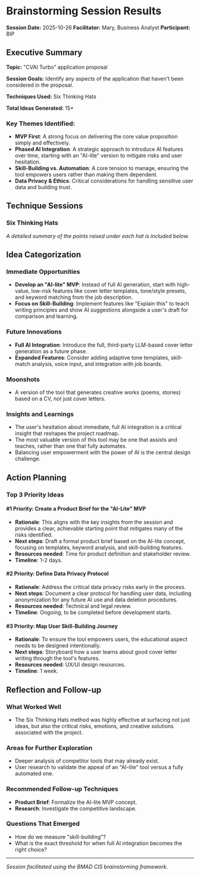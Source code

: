 # Brainstorming Session Results

**Session Date:** 2025-10-26
**Facilitator:** Mary, Business Analyst
**Participant:** BIP

## Executive Summary

**Topic:** "CVAI Turbo" application proposal

**Session Goals:** Identify any aspects of the application that haven't been considered in the proposal.

**Techniques Used:** Six Thinking Hats

**Total Ideas Generated:** 15+

### Key Themes Identified:

- **MVP First**: A strong focus on delivering the core value proposition simply and effectively.
- **Phased AI Integration**: A strategic approach to introduce AI features over time, starting with an "AI-lite" version to mitigate risks and user hesitation.
- **Skill-Building vs. Automation**: A core tension to manage, ensuring the tool empowers users rather than making them dependent.
- **Data Privacy & Ethics**: Critical considerations for handling sensitive user data and building trust.

## Technique Sessions

### Six Thinking Hats

_A detailed summary of the points raised under each hat is included below._

## Idea Categorization

### Immediate Opportunities

- **Develop an "AI-lite" MVP**: Instead of full AI generation, start with high-value, low-risk features like cover letter templates, tone/style presets, and keyword matching from the job description.
- **Focus on Skill-Building**: Implement features like "Explain this" to teach writing principles and show AI suggestions alongside a user's draft for comparison and learning.

### Future Innovations

- **Full AI Integration**: Introduce the full, third-party LLM-based cover letter generation as a future phase.
- **Expanded Features**: Consider adding adaptive tone templates, skill-match analysis, voice input, and integration with job boards.

### Moonshots

- A version of the tool that generates creative works (poems, stories) based on a CV, not just cover letters.

### Insights and Learnings

- The user's hesitation about immediate, full AI integration is a critical insight that reshapes the project roadmap.
- The most valuable version of this tool may be one that assists and teaches, rather than one that fully automates.
- Balancing user empowerment with the power of AI is the central design challenge.

## Action Planning

### Top 3 Priority Ideas

#### #1 Priority: Create a Product Brief for the "AI-Lite" MVP

- **Rationale**: This aligns with the key insights from the session and provides a clear, achievable starting point that mitigates many of the risks identified.
- **Next steps**: Draft a formal product brief based on the AI-lite concept, focusing on templates, keyword analysis, and skill-building features.
- **Resources needed**: Time for product definition and stakeholder review.
- **Timeline**: 1-2 days.

#### #2 Priority: Define Data Privacy Protocol

- **Rationale**: Address the critical data privacy risks early in the process.
- **Next steps**: Document a clear protocol for handling user data, including anonymization for any future AI use and data deletion procedures.
- **Resources needed**: Technical and legal review.
- **Timeline**: Ongoing, to be completed before development starts.

#### #3 Priority: Map User Skill-Building Journey

- **Rationale**: To ensure the tool empowers users, the educational aspect needs to be designed intentionally.
- **Next steps**: Storyboard how a user learns about good cover letter writing through the tool's features.
- **Resources needed**: UX/UI design resources.
- **Timeline**: 1 week.

## Reflection and Follow-up

### What Worked Well

- The Six Thinking Hats method was highly effective at surfacing not just ideas, but also the critical risks, emotions, and creative solutions associated with the project.

### Areas for Further Exploration

- Deeper analysis of competitor tools that may already exist.
- User research to validate the appeal of an "AI-lite" tool versus a fully automated one.

### Recommended Follow-up Techniques

- **Product Brief**: Formalize the AI-lite MVP concept.
- **Research**: Investigate the competitive landscape.

### Questions That Emerged

- How do we measure "skill-building"?
- What is the exact threshold for when full AI integration becomes the right choice?

---

_Session facilitated using the BMAD CIS brainstorming framework._
